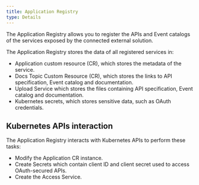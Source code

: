 ```yaml
---
title: Application Registry
type: Details
---
```


The Application Registry allows you to register the APIs and Event catalogs of the services exposed by the connected external solution.         

The Application Registry stores the data of all registered services in:
- Application custom resource (CR), which stores the metadata of the service.
- Docs Topic Custom Resource (CR), which stores the links to API specification, Event catalog and documentation.
- Upload Service which stores the files containing API specification, Event catalog and documentation.
- Kubernetes secrets, which stores sensitive data, such as OAuth credentials.

## Kubernetes APIs interaction

The Application Registry interacts with Kubernetes APIs to perform these tasks:
- Modify the Application CR instance.
- Create Secrets which contain client ID and client secret used to access OAuth-secured APIs.
- Create the Access Service.
